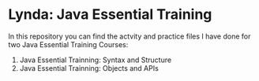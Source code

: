 # Lynda: Java Essential Training

In this repository you can find the actvity and practice files I have done for two Java Essential Training Courses:

1) Java Essential Trainning: Syntax and Structure
2) Java Essential Trainning: Objects and APIs
